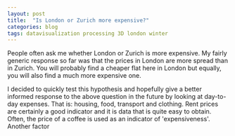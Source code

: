 ```yaml
---
layout: post
title:  "Is London or Zurich more expensive?"
categories: blog 
tags: datavisualization processing 3D london winter
---
```


People often ask me whether London or Zurich is more expensive. My fairly generic response so far was that the prices in London are more spread than in Zurich. You will probably find a cheaper flat here in London but equally, you will also find a much more expensive one. 

I decided to quickly test this hypothesis and hopefully give a better informed response to the above question in the future by looking at day-to-day expenses. That is: housing, food, transport and clothing.
Rent prices are certainly a good indicator and it is data that is quite easy to obtain. Often, the price of a coffee is used as an indicator of 'expensiveness'. Another factor 






